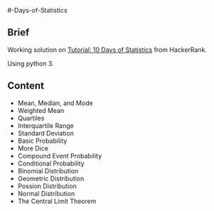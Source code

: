 #-Days-of-Statistics

## Brief
Working solution on 
[Tutorial: 10 Days of Statistics](https://www.hackerrank.com/domains/tutorials/10-days-of-statistics) from HackerRank.

Using python 3.

## Content

- Mean, Median, and Mode
- Weighted Mean
- Quartiles
- Interquartile Range
- Standard Deviation
- Basic Probability
- More Dice
- Compound Event Probability
- Conditional Probability
- Binomial Distribution
- Geometric Distribution
- Possion Distribution
- Normal Distribution
- The Central Limit Theorem